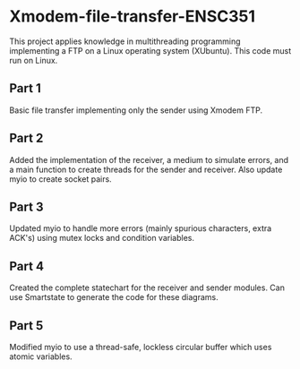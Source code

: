 # Xmodem-file-transfer-ENSC351

This project applies knowledge in multithreading programming implementing a FTP on a Linux operating system (XUbuntu). This code must run on Linux.

## Part 1
Basic file transfer implementing only the sender using Xmodem FTP.


## Part 2
Added the implementation of the receiver, a medium to simulate errors, and a main function to create threads for the sender and receiver. Also update myio to create socket pairs.


## Part 3
Updated myio to handle more errors (mainly spurious characters, extra ACK's) using mutex locks and condition variables.


## Part 4
Created the complete statechart for the receiver and sender modules. Can use Smartstate to generate the code for these diagrams.


## Part 5
Modified myio to use a thread-safe, lockless circular buffer which uses atomic variables.
